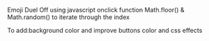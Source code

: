 Emoji Duel Off 
using javascript onclick function
Math.floor() & Math.random() to iterate through the index

To add:background color and improve buttons color and css effects